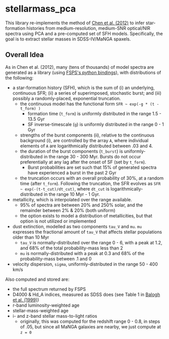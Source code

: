 # stellarmass_pca

This library re-implements the method of [Chen et al. (2012)](http://adsabs.harvard.edu/abs/2012MNRAS.421..314C) to infer star-formation histories from medium-resolution, medium-SNR optical/NIR spectra using PCA and a pre-computed set of SFH models. Specifically, the goal is to extract stellar masses in SDSS-IV/MaNGA spaxels.

## Overall Idea

As in Chen et al. (2012), many (tens of thousands) of model spectra are generated as a library (using [FSPS's python bindings](http://dan.iel.fm/python-fsps/current/)), with distributions of the following:
* a star-formation history (SFH), which is the sum of (i) an underlying, continuous SFR; (ii) a series of superimposed, stochastic burst; and (iii) possibly a randomly-placed, exponential truncation.
  * the continuous model has the functional form `SFR ~ exp(-g * (t - t_form) )`
    * formation time (`t_form`) is uniformly distributed in the range 1.5 - 13.5 Gyr
    * SF inverse-timescale (`g`) is uniformly distributed in the range 0 - 1 Gyr
  * strengths of the burst components (ii), relative to the continuous background (i), are controlled by the array `A`, where individual elements of `A` are logarithmically distributed between .03 and 4.
  * the duration of the burst components (`t_burst`) is uniformly-distributed in the range 30 - 300 Myr. Bursts do not occur preferentially at any lag after the onset of SF (set by `t_form`).
    * Burst probabilities are set such that 15% of generated spectra have experienced a burst in the past 2 Gyr
  * the truncation occurs with an overall probability of 30%, at a random time (after `t_form`). Following the truncation, the SFR evolves as `SFR ~ exp(-(t-t_cut)/dt_cut)`, where `dt_cut` is logarithmically-distributed in the range 10 Myr - 1 Gyr.
* metallicity, which is interpolated over the range available.
  * 95% of spectra are between 20% and 250% solar, and the remainder between 2% & 20% (both uniform)
  * the option exists to model a distribution of metallicities, but that option is not utilized or implemented
* dust extinction, modelled as two components `tau_V` and `mu`. `mu` expresses the fractional amount of `tau_V` that affects stellar populations older than 10 Myr
  * `tau_V` is normally-distributed over the range 0 - 6, with a peak at 1.2, and 68% of the total probability-mass less than 2
  * `mu` is normally-distributed with a peak at 0.3 and 68% of the probability-mass between .1 and 0
* velocity dispersion, `sigma`, uniformly-distributed in the range 50 - 400 km/s

Also computed and stored are:
* the full spectrum returned by FSPS
* D4000 & Hd_A indices, measured as SDSS does (see Table 1 in [Balogh et al. (1999)](http://adsabs.harvard.edu/abs/1999ApJ...527...54B))
* r-band luminosity-weighted age
* stellar-mass-weighted age
* i- and z-band stellar mass-to-light ratios
  * originally, this was computed for the redshift range 0 - 0.8, in steps of .05, but since all MaNGA galaxies are nearby, we just compute at `z = 0`
